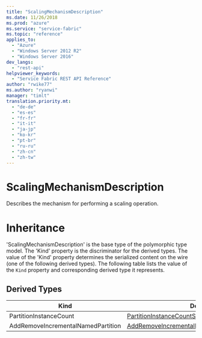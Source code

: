 ```yaml
---
title: "ScalingMechanismDescription"
ms.date: 11/26/2018
ms.prod: "azure"
ms.service: "service-fabric"
ms.topic: "reference"
applies_to: 
  - "Azure"
  - "Windows Server 2012 R2"
  - "Windows Server 2016"
dev_langs: 
  - "rest-api"
helpviewer_keywords: 
  - "Service Fabric REST API Reference"
author: "rwike77"
ms.author: "ryanwi"
manager: "timlt"
translation.priority.mt: 
  - "de-de"
  - "es-es"
  - "fr-fr"
  - "it-it"
  - "ja-jp"
  - "ko-kr"
  - "pt-br"
  - "ru-ru"
  - "zh-cn"
  - "zh-tw"
---
```

# ScalingMechanismDescription

Describes the mechanism for performing a scaling operation.
# Inheritance

'ScalingMechanismDescription' is the base type of the polymorphic type model. The 'Kind' property is the discriminator for the derived types. 
The value of the 'Kind' property determines the serialized content on the wire (one of the following derived types). 
The following table lists the value of the `Kind` property and corresponding derived type it represents.
## Derived Types

| Kind | Derived Type |
| --- | --- | 
| PartitionInstanceCount | [PartitionInstanceCountScaleMechanism](sfclient-v64-model-partitioninstancecountscalemechanism.md) |
| AddRemoveIncrementalNamedPartition | [AddRemoveIncrementalNamedPartitionScalingMechanism](sfclient-v64-model-addremoveincrementalnamedpartitionscalingmechanism.md) |

